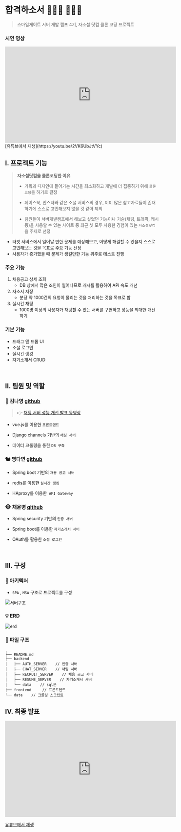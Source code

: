 # 합격하소서 👩🏻‍💻 👨🏻‍💻

> 스마일게이트 서버 개발 캠프 4기, 자소설 닷컴 클론 코딩 프로젝트

### 시연 영상

<iframe width="560" height="315" src="https://www.youtube.com/embed/2VK6UbJtVYc" frameborder="0" allow="accelerometer; autoplay; encrypted-media; gyroscope; picture-in-picture" allowfullscreen></iframe>
[유튜브에서 재생](https://youtu.be/2VK6UbJtVYc)



## I. 프로젝트 기능

> **자소설닷컴을 클론코딩한 이유**
>
> - 기획과 디자인에 들어가는 시간을 최소화하고 개발에 더 집중하기 위해 `클론 코딩`을 하기로 결정
>
> - 페이스북, 인스타와 같은 소셜 서비스의 경우, 이미 많은 참고자료들이 존재하기에 스스로 고민해보지 않을 것 같아 제외
>
> - 팀원들이 서버개발캠프에서 해보고 싶었던 기능이나 기술(채팅, 트래픽, 캐시 등)을 사용할 수 있는 사이트 중 최근 셋 모두 사용한 경험이 있는 `자소설닷컴`을 주제로 선정

- 타겟 서비스에서 일어날 만한 문제를 예상해보고, 어떻게 해결할 수 있을지 스스로 고민해보는 것을 목표로 주요 기능 선정
- 사용자가 증가했을 때 문제가 생길만한 기능 위주로 테스트 진행

### 주요 기능

1. 채용공고 상세 조회
   - DB 상에서 많은 조인이 일어나므로 캐시를 활용하여 API 속도 개선
2. 자소서 저장 
   - 분당 약 1000건의 요청이 몰리는 것을 처리하는 것을 목표로 함
3. 실시간 채팅  
   - 1000명 이상의 사용자가 채팅할 수 있는 서버를 구현하고 성능을 최대한 개선하기

  ### 기본 기능

- 드래그 앤 드롭 UI
- 소셜 로그인
- 실시간 랭킹
- 자기소개서 CRUD

<br />

## II. 팀원 및 역할

### 🦄 김나영 [github](https://github.com/naye0ng)

> 👉 [채팅 서버 성능 개선 발표 동영상](https://www.youtube.com/watch?v=11lpBn0HRR8&feature=youtu.be&t=580s)

- vue.js를 이용한 `프론트엔드` 

- Django channels 기반의 `채팅 서버` 

- 데이터 크롤링을 통한 `DB 구축`



### 🐿 명다연 [github](https://github.com/meme2367)

- Spring boot 기반의 `채용 공고 서버`

- redis를 이용한 `실시간 랭킹`

- HAproxy를 이용한` API Gateway` 



### 🐵 채윤병 [github](https://github.com/yunb2)

- Spring security 기반의 `인증 서버`

- Spring boot를 이용한 `자기소개서 서버`

- OAuth를 활용한 `소셜 로그인` 

<br />

## III. 구성

### 🔧 아키텍처

- `SPA` , `MSA` 구조로 프로젝트를 구성

![서버구조](./image/architecture.png)



### 💡 ERD

![erd](./image/erd.png)



### 📂 파일 구조

```
.
├── README.md
├── backend 
│   ├── AUTH_SERVER    // 인증 서버
│   ├── CHAT_SERVER    // 채팅 서버
│   ├── RECRUIT_SERVER    // 채용 공고 서버
│   ├── RESUME_SERVER    // 자기소개서 서버
│   └── data    // sql문
├── frontend     // 프론트엔드
└── data    // 크롤링 스크립트
```



## IV. 최종 발표


<iframe width="560" height="315" src="https://www.youtube.com/embed/11lpBn0HRR8" frameborder="0" allow="accelerometer; autoplay; encrypted-media; gyroscope; picture-in-picture" allowfullscreen></iframe>

[유뷰브에서 재생](https://youtu.be/11lpBn0HRR8)


